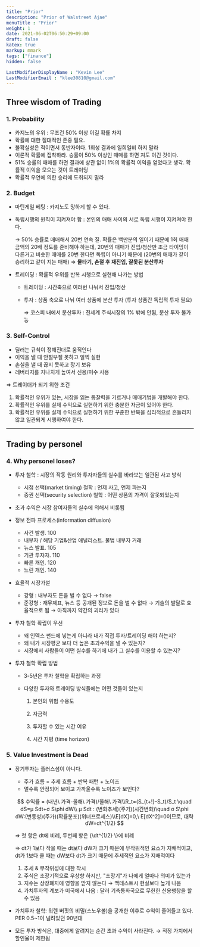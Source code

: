 ```yaml
---
title: "Prior"
description: "Prior of Walstreet Ajae"
menuTitle : "Prior"
weight: 1
date: 2021-06-02T06:50:29+09:00
draft: false
katex: true
markup: mmark
tags: ["finance"]
hidden: false

LastModifierDisplayName : "Kevin Lee"
LastModifierEmail : "klee30810@gmail.com"
---
```


## Three wisdom of Trading

### 1. Probability

- 카지노의 우위 : 무조건 50% 이상 이길 확률 차지
- 확률에 대한 절대적인 존중 필요.
- 불확실성은 적이면서 동반자이다. 1회성 결과에 일희일비 하지 말라
- 이론적 확률에 집착하라. 승률이 50% 이상인 매매를 하면 져도 이긴 것이다.
- 51% 승률의 매매를 하면 결과에 상관 없이 1%의 확률적 이익을 얻었다고 생각. 확률적 이익을 모으는 것이 트레이딩
- 확률적 우연에 의한 승리에 도취되지 말라

### 2. Budget

- 마틴게일 베팅 : 카지노도 망하게 할 수 있다.

- 독립시행의 원칙이 지켜져야 함 : 본인의 매매 사이의 서로 독립 시행이 지켜져야 한다.

  → 50% 승률로 매매해서 20번 연속 질. 확률은 백만분의 일이기 때문에 1회 매매 금액의 20배 정도를 준비해야 하는데, 20번의 매매가 진입/청산만 조금 타이밍이 다른거고 비슷한 매매를 20번 한다면 독립이 아니기 때문에 (20번의 매매가 같이 승리하고 같이 지는 매매) ⇒ **물타기, 손절 후 재진입, 잘못된 분산투자**

- 트레이딩 : 확률적 우위를 반복 시행으로 실현해 나가는 방법

  - 트레이딩 : 시간축으로 여러번 나눠서 진입/청산

  - 투자 : 상품 축으로 나눠 여러 상품에 분산 투자 (투자 상품간 독립적 투자 필요)

    ⇒ 코스피 내에서 분산투자 : 전세계 주식시장의 1% 밖에 안됨, 분산 투자 불가능

### 3. Self-Control

- 딜러는 규칙이 정해진대로 움직인다
- 이익을 낼 때 안절부절 못하고 일찍 실현
- 손실을 낼 때 끊지 못하고 장기 보유
- 레버리지를 지나치게 높여서 신용/미수 사용

⇒ 트레이더가 되기 위한 조건

1. 확률적인 우위가 있는, 시장을 읽는 통찰력을 기르거나 매매기법을 개발해야 한다.
2. 확률적인 우위를 실제 수익으로 실현하기 위한 충분한 자금이 있어야 한다.
3. 확률적인 우위를 실제 수익으로 실현하기 위한 꾸준한 반복을 심리적으로 흔들리지 않고 일관되게 시행하여야 한다.



---

## Trading by personel

### 4. Why personel loses?

- 투자 철학 : 시장의 작동 원리와 투자자들의 실수를 바라보는 일관된 사고 방식
  - 시점 선택(market timing) 철학 : 언제 사고, 언제 파는지
  - 증권 선택(security selection) 철학 : 어떤 상품의 가격이 잘못되었는지
- 초과 수익은 시장 참여자들의 실수에 의해서 비롯됨
- 정보 전파 프로세스(information diffusion)
  - 사건 발생.   100
  - 내부자 / 해당 기업&산업 애널리스트.   불법 내부자 거래
  - 뉴스 발표.   105
  - 기관 투자자.   110
  - 빠른 개인.   120
  - 느린 개인.   140
- 효율적 시장가설
  - 강형 : 내부자도 돈을 벌 수 없다 → false
  - 준강형 : 재무제표, 뉴스 등 공개된 정보로 돈을 벌 수 없다 → 기술의 발달로 효율적으로 됨 → 아직까지 약간의 괴리가 있다

- 투자 철학 확립이 우선

  - 왜 인덱스 펀드에 넣는게 아니라 내가 직접 투자/트레이딩 해야 하는지?
  - 왜 내가 시장평균 보다 더 높은 초과수익을 낼 수 있는지?
  - 시장에서 사람들이 어떤 실수를 하기에 내가 그 실수를 이용할 수 있는지?

- 투자 철학 확립 방법

  - 3-5년은 투자 철학을 확립하는 과정

  - 다양한 투자와 트레이딩 방식들에는 어떤 것들이 있는지

    1) 본인의 위험 수용도

    2) 자금력

    3) 투자할 수 있는 시간 여유

    4) 시간 지평 (time horizon)

### 5. Value Investment is Dead

- 장기투자는 플러스섬이 아니다.

  - 주가 흐름 = 추세 흐름 + 반복 패턴 + 노이즈
  - 멀수록 안정되어 보이고 가까울수록 노이즈가 보인다?

  $$ 수익률 = (내년\ 가격-올해\ 가격)/올해\ 가격\\R_t=(S_{t+!}-S_t)/S_t \quad dS=μ Sdt+σ S\phi dW\\ μ Sdt : (변화추세)(주가)(시간변화)\quad σ S\phi dW:(변동성)(주가)(확률분포)(위너프로세스)\\E[dX]=0,\ E[dX^2]=0이므로, 대략 dW=dt^{1/2} $$

  ⇒ 첫 항은 dt에 비례, 두번째 항은 {\\dt^{1/2} \\}에 비례

  ⇒ dt가 1보다 작을 때는 dt보다 dW가 크기 때문에 무작위적인 요소가 지배적이고, dt가 1보다 클 때는 dW보다 dt가 크기 때문에 추세적인 요소가 지배적이다

  1. 추세 & 무작위성에 대한 착시
  2. 주식은 초장기적으로 우상향 하지만, "초장기"가 나에게 얼마나 의미가 있는가
  3. 지수는 상장폐지에 영향을 받지 않는다 → 백테스트시 현실보다 높게 나옴
  4. 가치투자의 계보가 미국에서 나옴 : 달러 기축통화국으로 무한한 신용팽창을 할 수 있음

- 가치투자 철학: 워렌 버핏의 비밀(스노우볼)을 공개한 이후로 수익이 줄어들고 있다. PER 0.5~1이 널려있던 90년대
- 모든 투자 방식은, 대중에게 알려지는 순간 초과 수익이 사라진다. → 적정 가치에서 할인율이 제한됨









